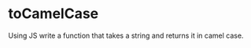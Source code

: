 toCamelCase
===========

Using JS write a function that takes a string and returns it in camel case.